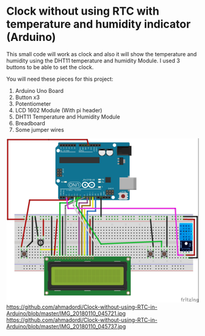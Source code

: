 # Clock without using RTC with temperature and humidity indicator (Arduino)

This small code will work as clock and also it will show the temperature and humidity using the DHT11 temperature and humidity Module.
I used 3 buttons to be able to set the clock. 

You will need these pieces for this project:
1. Arduino Uno Board
2. Button x3
3. Potentiometer
4. LCD 1602 Module (With pi header)
5. DHT11 Temperature and Humidity Module
6. Breadboard
7. Some jumper wires


![alt text](https://github.com/ahmadordi/Clock-without-using-RTC-in-Arduino/blob/master/Clock_Steckplatine.jpg)
https://github.com/ahmadordi/Clock-without-using-RTC-in-Arduino/blob/master/IMG_20180110_045721.jpg
https://github.com/ahmadordi/Clock-without-using-RTC-in-Arduino/blob/master/IMG_20180110_045737.jpg
